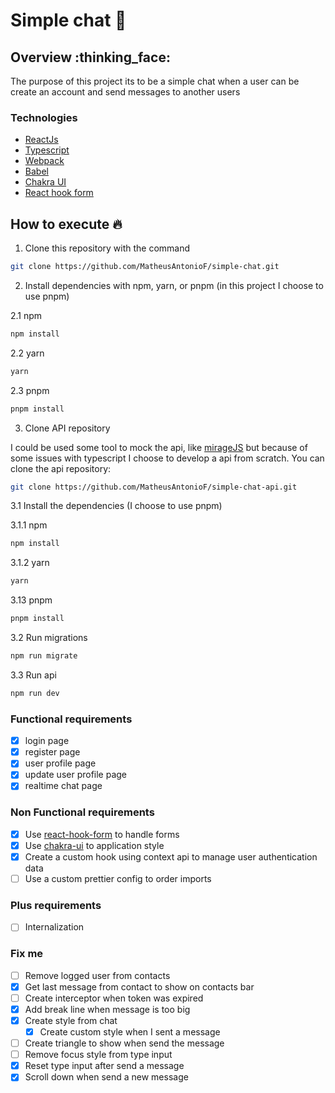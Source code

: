 # Simple chat :black_heart:

## Overview :thinking_face:

The purpose of this project its to be a simple chat when a user can be create an account and send messages to another users

### Technologies

- [ReactJs](https://reactjs.org/)
- [Typescript](https://www.typescriptlang.org/)
- [Webpack](https://webpack.js.org/)
- [Babel](https://babeljs.io/)
- [Chakra UI](https://chakra-ui.com/)
- [React hook form](https://react-hook-form.com/)

## How to execute :fire:

1. Clone this repository with the command

```bash
git clone https://github.com/MatheusAntonioF/simple-chat.git
```

2. Install dependencies with npm, yarn, or pnpm (in this project I choose to use pnpm)

2.1 npm

```bash
npm install
```

2.2 yarn

```bash
yarn
```

2.3 pnpm

```bash
pnpm install
```

3. Clone API repository

I could be used some tool to mock the api, like [mirageJS](https://miragejs.com/) but because of some issues with typescript I choose to develop a api from scratch. You can clone the api repository:

```bash
git clone https://github.com/MatheusAntonioF/simple-chat-api.git
```

3.1 Install the dependencies (I choose to use pnpm)

3.1.1 npm

```bash
npm install
```

3.1.2 yarn

```bash
yarn
```

3.13 pnpm

```bash
pnpm install
```

3.2 Run migrations

```bash
npm run migrate
```

3.3 Run api

```bash
npm run dev
```

### Functional requirements

- [x] login page
- [x] register page
- [x] user profile page
- [x] update user profile page
- [x] realtime chat page

### Non Functional requirements

- [x] Use [react-hook-form](https://react-hook-form.com/) to handle forms
- [x] Use [chakra-ui](https://chakra-ui.com/) to application style
- [x] Create a custom hook using context api to manage user authentication data
- [ ] Use a custom prettier config to order imports

### Plus requirements

- [ ] Internalization

### Fix me

- [ ] Remove logged user from contacts
- [x] Get last message from contact to show on contacts bar
- [ ] Create interceptor when token was expired
- [x] Add break line when message is too big
- [x] Create style from chat
  - [x] Create custom style when I sent a message
- [ ] Create triangle to show when send the message
- [ ] Remove focus style from type input
- [x] Reset type input after send a message
- [x] Scroll down when send a new message
